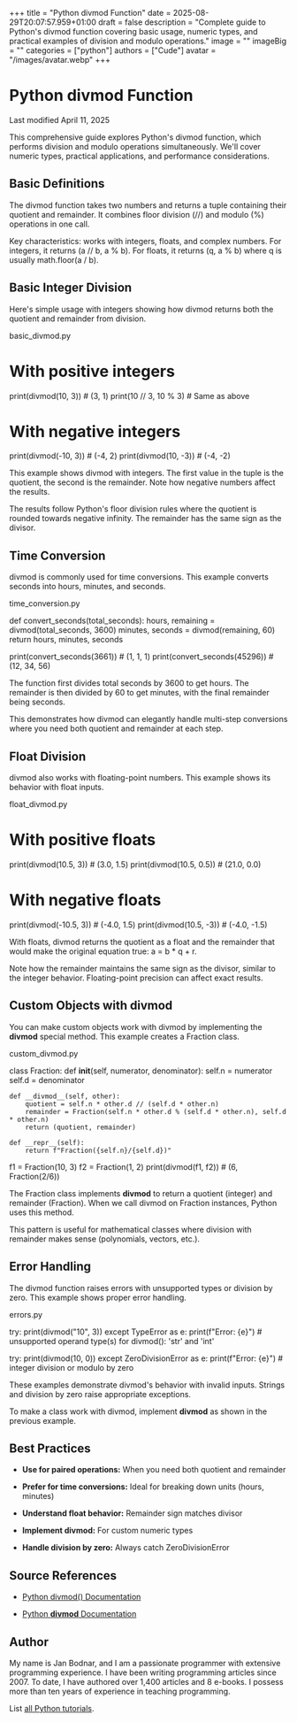 +++
title = "Python divmod Function"
date = 2025-08-29T20:07:57.959+01:00
draft = false
description = "Complete guide to Python's divmod function covering basic usage, numeric types, and practical examples of division and modulo operations."
image = ""
imageBig = ""
categories = ["python"]
authors = ["Cude"]
avatar = "/images/avatar.webp"
+++

# Python divmod Function

Last modified April 11, 2025

This comprehensive guide explores Python's divmod function, which
performs division and modulo operations simultaneously. We'll cover numeric
types, practical applications, and performance considerations.

## Basic Definitions

The divmod function takes two numbers and returns a tuple containing
their quotient and remainder. It combines floor division (//) and
modulo (%) operations in one call.

Key characteristics: works with integers, floats, and complex numbers. For
integers, it returns (a // b, a % b). For floats, it returns
(q, a % b) where q is usually math.floor(a / b).

## Basic Integer Division

Here's simple usage with integers showing how divmod returns both
the quotient and remainder from division.

basic_divmod.py
  

# With positive integers
print(divmod(10, 3))   # (3, 1)
print(10 // 3, 10 % 3) # Same as above

# With negative integers
print(divmod(-10, 3))  # (-4, 2)
print(divmod(10, -3))  # (-4, -2)

This example shows divmod with integers. The first value in the
tuple is the quotient, the second is the remainder. Note how negative numbers
affect the results.

The results follow Python's floor division rules where the quotient is rounded
towards negative infinity. The remainder has the same sign as the divisor.

## Time Conversion

divmod is commonly used for time conversions. This example converts
seconds into hours, minutes, and seconds.

time_conversion.py
  

def convert_seconds(total_seconds):
    hours, remaining = divmod(total_seconds, 3600)
    minutes, seconds = divmod(remaining, 60)
    return hours, minutes, seconds

print(convert_seconds(3661))  # (1, 1, 1)
print(convert_seconds(45296)) # (12, 34, 56)

The function first divides total seconds by 3600 to get hours. The remainder
is then divided by 60 to get minutes, with the final remainder being seconds.

This demonstrates how divmod can elegantly handle multi-step
conversions where you need both quotient and remainder at each step.

## Float Division

divmod also works with floating-point numbers. This example shows
its behavior with float inputs.

float_divmod.py
  

# With positive floats
print(divmod(10.5, 3))    # (3.0, 1.5)
print(divmod(10.5, 0.5))  # (21.0, 0.0)

# With negative floats
print(divmod(-10.5, 3))   # (-4.0, 1.5)
print(divmod(10.5, -3))   # (-4.0, -1.5)

With floats, divmod returns the quotient as a float and the
remainder that would make the original equation true: a = b * q + r.

Note how the remainder maintains the same sign as the divisor, similar to the
integer behavior. Floating-point precision can affect exact results.

## Custom Objects with __divmod__

You can make custom objects work with divmod by implementing the
__divmod__ special method. This example creates a Fraction class.

custom_divmod.py
  

class Fraction:
    def __init__(self, numerator, denominator):
        self.n = numerator
        self.d = denominator
    
    def __divmod__(self, other):
        quotient = self.n * other.d // (self.d * other.n)
        remainder = Fraction(self.n * other.d % (self.d * other.n), self.d * other.n)
        return (quotient, remainder)
    
    def __repr__(self):
        return f"Fraction({self.n}/{self.d})"

f1 = Fraction(10, 3)
f2 = Fraction(1, 2)
print(divmod(f1, f2))  # (6, Fraction(2/6))

The Fraction class implements __divmod__ to return a quotient
(integer) and remainder (Fraction). When we call divmod on
Fraction instances, Python uses this method.

This pattern is useful for mathematical classes where division with remainder
makes sense (polynomials, vectors, etc.).

## Error Handling

The divmod function raises errors with unsupported types or
division by zero. This example shows proper error handling.

errors.py
  

try:
    print(divmod("10", 3))
except TypeError as e:
    print(f"Error: {e}")  # unsupported operand type(s) for divmod(): 'str' and 'int'

try:
    print(divmod(10, 0))
except ZeroDivisionError as e:
    print(f"Error: {e}")  # integer division or modulo by zero

These examples demonstrate divmod's behavior with invalid inputs.
Strings and division by zero raise appropriate exceptions.

To make a class work with divmod, implement __divmod__
as shown in the previous example.

## Best Practices

- **Use for paired operations:** When you need both quotient and remainder

- **Prefer for time conversions:** Ideal for breaking down units (hours, minutes)

- **Understand float behavior:** Remainder sign matches divisor

- **Implement __divmod__:** For custom numeric types

- **Handle division by zero:** Always catch ZeroDivisionError

## Source References

- [Python divmod() Documentation](https://docs.python.org/3/library/functions.html#divmod)

- [Python __divmod__ Documentation](https://docs.python.org/3/reference/datamodel.html#object.__divmod__)

## Author

My name is Jan Bodnar, and I am a passionate programmer with extensive
programming experience. I have been writing programming articles since 2007.
To date, I have authored over 1,400 articles and 8 e-books. I possess more
than ten years of experience in teaching programming.

List [all Python tutorials](/python/).